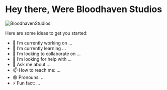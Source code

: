 # Hey there, Were Bloodhaven Studios

<img src="https://komarev.com/ghpvc/?username=BloodhavenStudios&label=Profile%20views&color=0e75b6&style=flat" alt="BloodhavenStudios" />

Here are some ideas to get you started:

- 🔭 I’m currently working on ...
- 🌱 I’m currently learning ...
- 👯 I’m looking to collaborate on ...
- 🤔 I’m looking for help with ...
- 💬 Ask me about ...
- 📫 How to reach me: ...
- 😄 Pronouns: ...
- ⚡ Fun fact: ...
